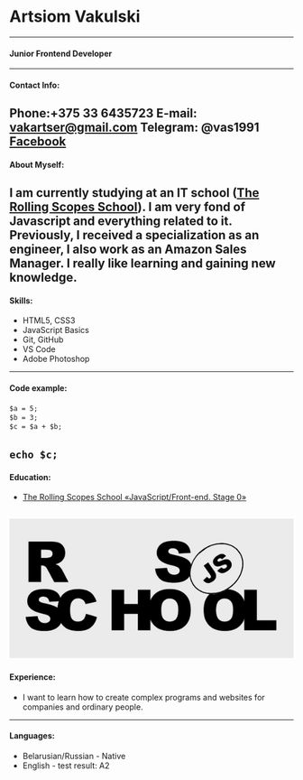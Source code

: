 # Artsiom Vakulski
-----
#### Junior Frontend Developer 
-----
#### Contact Info:

**Phone:**+375 33 6435723
**E-mail:** vakartser@gmail.com
**Telegram:** @vas1991
[Facebook](https://www.facebook.com/artsiom.brest)
-----
#### About Myself:
I am currently studying at an IT school ([The Rolling Scopes School](https://rs.school/)).  I am very fond of Javascript and everything related to it. Previously, I received a specialization as an engineer, I also work as an Amazon Sales Manager.
I really like learning and gaining new knowledge.
-----
#### Skills:
* HTML5, CSS3
* JavaScript Basics
* Git, GitHub
* VS Code
* Adobe Photoshop
-----
#### Code example:
```
$a = 5; 
$b = 3; 
$c = $a + $b; 
``` 

`echo $c;`
-----
#### Education:
* [The Rolling Scopes School «JavaScript/Front-end. Stage 0»](https://rs.school/)

![rs_school](img.jpg)
-----

#### Experience:
* I want to learn how to create complex programs and websites for companies and ordinary people.
-----

#### Languages:
* Belarusian/Russian - Native
* English - test result: A2